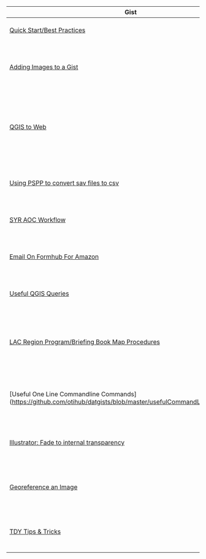 | Gist | Author | Date | Notes |
|------|--------|------|-------|
[Quick Start/Best Practices](https://github.com/otihub/datgists/blob/master/quickStartBestPractices.md) | Rory | 1/26/16 | Basics for creating a Gist |
|[Adding Images to a Gist](https://github.com/otihub/datgists/blob/master/addingImagesToGists.md)| Rory | 1/26/16 | How to add images in GitHub Flavoured markdown to a Gist |
|[QGIS to Web](https://github.com/otihub/datgists/blob/master/qgis2Web.md)| David | 1/27/16 | How to make webmaps using the QGIS2Web plugin for QGIS, including how to style html popups |
|[Using PSPP to convert sav files to csv](https://gist.github.com/snurhussein/008dbe9858b12235f0d5)| Safy | 3/15/16 | How to convert SPSS files to csv format using PSPP |
|[SYR AOC Workflow](https://github.com/otihub/datgists/blob/master/SYR_AOC_WorkFlow.md)| David | 4/4/2016 | Workflow for Syria Areas of Control Product |
|[Email On Formhub For Amazon](https://gist.github.com/wuhland/8821fdd003b666449f812383cdb18882) | David | 4/11/2016 | How to set up email so that formhub will work on Amazon | 
|[Useful QGIS Queries](https://github.com/otihub/datgists/blob/master/QGIS-Queries.md) | David | 4/12/2016 | Select all "wide" activities in QGIS |
|[LAC Region Program/Briefing Book Map Procedures](https://github.com/otihub/datgists/blob/master/LAC-ProgramMaps.md) | Safy | 4/13/2016 | Guide noting country-specific deviations from standard program map procedures. |
|[Useful One Line Commandline Commands] (https://github.com/otihub/datgists/blob/master/usefulCommandLineOneLiners.md) | Rory | 4/14/2016 | easy commands to help automate annoying chores |
|[Illustrator: Fade to internal transparency](https://gist.github.com/wuhland/6abce8fae1050a1c898c#file-transparencyfade-md) | David | 6/3/2016 | How to set a polygon to fade to internal transparency |
|[Georeference an Image](https://github.com/otihub/datgists/blob/master/OTI_Somalia_Georeferenced_and_Digitized_Areas_of_Control.md)| Eva | 6/21/2016 | Georeference a JPEG & Create a New Shapefile using ArcMap |
|[TDY Tips & Tricks](https://github.com/otihub/datgists/blob/master/tdyTipsAndTricks.md) | Amy, Rory, Safy | 6/22/2016 | Tips and Tricks for a successful TDY...please contribute |
